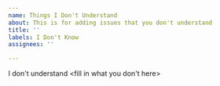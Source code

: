 ```yaml
---
name: Things I Don't Understand
about: This is for adding issues that you don't understand
title: ''
labels: I Don't Know
assignees: ''

---
```


I don't understand <fill in what you don't here>
